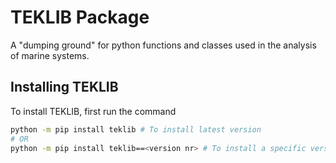 # TEKLIB Package

A "dumping ground" for python functions and classes used in the analysis of marine systems.

## Installing TEKLIB

To install TEKLIB, first run the command

```sh
python -m pip install teklib # To install latest version
# OR
python -m pip install teklib==<version nr> # To install a specific version
```
